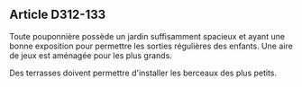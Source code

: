 ## Article D312-133

Toute pouponnière possède un jardin suffisamment spacieux et ayant une bonne exposition pour permettre
les sorties régulières des enfants. Une aire de jeux est aménagée pour les plus grands.


Des terrasses doivent permettre d'installer les berceaux des plus petits.

